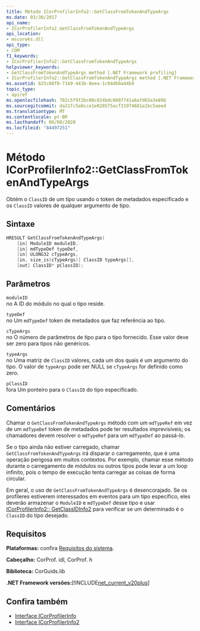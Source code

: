 ```yaml
---
title: Método ICorProfilerInfo2::GetClassFromTokenAndTypeArgs
ms.date: 03/30/2017
api_name:
- ICorProfilerInfo2.GetClassFromTokenAndTypeArgs
api_location:
- mscorwks.dll
api_type:
- COM
f1_keywords:
- ICorProfilerInfo2::GetClassFromTokenAndTypeArgs
helpviewer_keywords:
- GetClassFromTokenAndTypeArgs method [.NET Framework profiling]
- ICorProfilerInfo2::GetClassFromTokenAndTypeArgs method [.NET Framework profiling]
ms.assetid: b25c88f0-71b9-443b-8eea-1c94db0a44b9
topic_type:
- apiref
ms.openlocfilehash: 702c5f9f2bc08c824bdc0607741a6afd65a3e89b
ms.sourcegitcommit: da21fc5a8cce1e028575acf31974681a1bc5aeed
ms.translationtype: MT
ms.contentlocale: pt-BR
ms.lasthandoff: 06/08/2020
ms.locfileid: "84497251"
---
```

# <a name="icorprofilerinfo2getclassfromtokenandtypeargs-method"></a>Método ICorProfilerInfo2::GetClassFromTokenAndTypeArgs
Obtém o `ClassID` de um tipo usando o token de metadados especificado e os `ClassID` valores de qualquer argumento de tipo.  
  
## <a name="syntax"></a>Sintaxe  
  
```cpp  
HRESULT GetClassFromTokenAndTypeArgs(  
    [in] ModuleID moduleID,  
    [in] mdTypeDef typeDef,  
    [in] ULONG32 cTypeArgs,  
    [in, size_is(cTypeArgs)] ClassID typeArgs[],  
    [out] ClassID* pClassID);  
```  
  
## <a name="parameters"></a>Parâmetros  
 `moduleID`  
 no A ID do módulo no qual o tipo reside.  
  
 `typeDef`  
 no Um `mdTypeDef` token de metadados que faz referência ao tipo.  
  
 `cTypeArgs`  
 no O número de parâmetros de tipo para o tipo fornecido. Esse valor deve ser zero para tipos não genéricos.  
  
 `typeArgs`  
 no Uma matriz de `ClassID` valores, cada um dos quais é um argumento do tipo. O valor de `typeArgs` pode ser NULL se `cTypeArgs` for definido como zero.  
  
 `pClassID`  
 fora Um ponteiro para o `ClassID` do tipo especificado.  
  
## <a name="remarks"></a>Comentários  
 Chamar o `GetClassFromTokenAndTypeArgs` método com um `mdTypeRef` em vez de um `mdTypeDef` token de metadados pode ter resultados imprevisíveis; os chamadores devem resolver o `mdTypeRef` para um `mdTypeDef` ao passá-lo.  
  
 Se o tipo ainda não estiver carregado, chamar `GetClassFromTokenAndTypeArgs` irá disparar o carregamento, que é uma operação perigosa em muitos contextos. Por exemplo, chamar esse método durante o carregamento de módulos ou outros tipos pode levar a um loop infinito, pois o tempo de execução tenta carregar as coisas de forma circular.  
  
 Em geral, o uso de `GetClassFromTokenAndTypeArgs` é desencorajado. Se os profileres estiverem interessados em eventos para um tipo específico, eles deverão armazenar o `ModuleID` e `mdTypeDef` desse tipo e usar [ICorProfilerInfo2:: GetClassIDInfo2](icorprofilerinfo2-getclassidinfo2-method.md) para verificar se um determinado é o `ClassID` do tipo desejado.  
  
## <a name="requirements"></a>Requisitos  
 **Plataformas:** confira [Requisitos do sistema](../../get-started/system-requirements.md).  
  
 **Cabeçalho:** CorProf. idl, CorProf. h  
  
 **Biblioteca:** CorGuids.lib  
  
 **.NET Framework versões:**[!INCLUDE[net_current_v20plus](../../../../includes/net-current-v20plus-md.md)]  
  
## <a name="see-also"></a>Confira também

- [Interface ICorProfilerInfo](icorprofilerinfo-interface.md)
- [Interface ICorProfilerInfo2](icorprofilerinfo2-interface.md)
